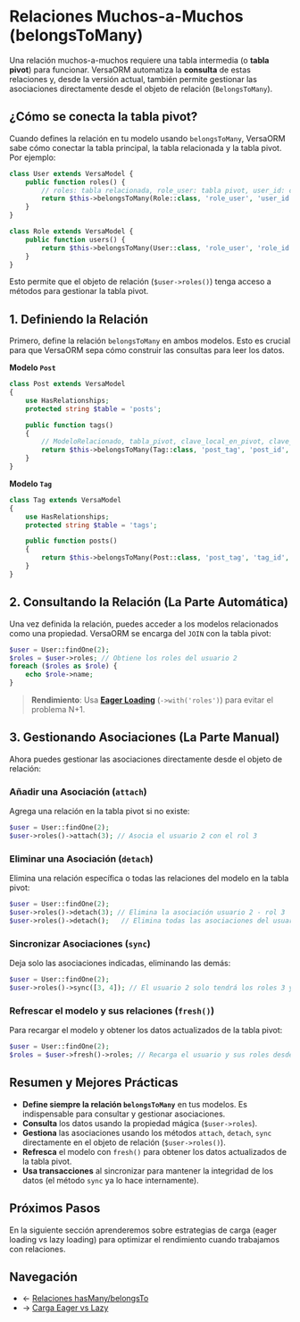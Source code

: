 # Relaciones Muchos-a-Muchos (belongsToMany)


Una relación muchos-a-muchos requiere una tabla intermedia (o **tabla pivot**) para funcionar. VersaORM automatiza la **consulta** de estas relaciones y, desde la versión actual, también permite gestionar las asociaciones directamente desde el objeto de relación (`BelongsToMany`).

## ¿Cómo se conecta la tabla pivot?

Cuando defines la relación en tu modelo usando `belongsToMany`, VersaORM sabe cómo conectar la tabla principal, la tabla relacionada y la tabla pivot. Por ejemplo:

```php
class User extends VersaModel {
    public function roles() {
        // roles: tabla relacionada, role_user: tabla pivot, user_id: clave local, role_id: clave relacionada
        return $this->belongsToMany(Role::class, 'role_user', 'user_id', 'role_id');
    }
}

class Role extends VersaModel {
    public function users() {
        return $this->belongsToMany(User::class, 'role_user', 'role_id', 'user_id');
    }
}
```

Esto permite que el objeto de relación (`$user->roles()`) tenga acceso a métodos para gestionar la tabla pivot.

## 1. Definiendo la Relación

Primero, define la relación `belongsToMany` en ambos modelos. Esto es crucial para que VersaORM sepa cómo construir las consultas para leer los datos.

**Modelo `Post`**
```php
class Post extends VersaModel
{
    use HasRelationships;
    protected string $table = 'posts';

    public function tags()
    {
        // ModeloRelacionado, tabla_pivot, clave_local_en_pivot, clave_relacionada_en_pivot
        return $this->belongsToMany(Tag::class, 'post_tag', 'post_id', 'tag_id');
    }
}
```

**Modelo `Tag`**
```php
class Tag extends VersaModel
{
    use HasRelationships;
    protected string $table = 'tags';

    public function posts()
    {
        return $this->belongsToMany(Post::class, 'post_tag', 'tag_id', 'post_id');
    }
}
```

## 2. Consultando la Relación (La Parte Automática)


Una vez definida la relación, puedes acceder a los modelos relacionados como una propiedad. VersaORM se encarga del `JOIN` con la tabla pivot:

```php
$user = User::findOne(2);
$roles = $user->roles; // Obtiene los roles del usuario 2
foreach ($roles as $role) {
    echo $role->name;
}
```

> **Rendimiento**: Usa **[Eager Loading](eager-loading.md)** (`->with('roles')`) para evitar el problema N+1.

## 3. Gestionando Asociaciones (La Parte Manual)


Ahora puedes gestionar las asociaciones directamente desde el objeto de relación:

### Añadir una Asociación (`attach`)

Agrega una relación en la tabla pivot si no existe:

```php
$user = User::findOne(2);
$user->roles()->attach(3); // Asocia el usuario 2 con el rol 3
```

### Eliminar una Asociación (`detach`)

Elimina una relación específica o todas las relaciones del modelo en la tabla pivot:

```php
$user = User::findOne(2);
$user->roles()->detach(3); // Elimina la asociación usuario 2 - rol 3
$user->roles()->detach();   // Elimina todas las asociaciones del usuario 2
```

### Sincronizar Asociaciones (`sync`)

Deja solo las asociaciones indicadas, eliminando las demás:

```php
$user = User::findOne(2);
$user->roles()->sync([3, 4]); // El usuario 2 solo tendrá los roles 3 y 4
```

### Refrescar el modelo y sus relaciones (`fresh()`)

Para recargar el modelo y obtener los datos actualizados de la tabla pivot:

```php
$user = User::findOne(2);
$roles = $user->fresh()->roles; // Recarga el usuario y sus roles desde la base de datos
```

## Resumen y Mejores Prácticas


- **Define siempre la relación `belongsToMany`** en tus modelos. Es indispensable para consultar y gestionar asociaciones.
- **Consulta** los datos usando la propiedad mágica (`$user->roles`).
- **Gestiona** las asociaciones usando los métodos `attach`, `detach`, `sync` directamente en el objeto de relación (`$user->roles()`).
- **Refresca** el modelo con `fresh()` para obtener los datos actualizados de la tabla pivot.
- **Usa transacciones** al sincronizar para mantener la integridad de los datos (el método `sync` ya lo hace internamente).

## Próximos Pasos

En la siguiente sección aprenderemos sobre estrategias de carga (eager loading vs lazy loading) para optimizar el rendimiento cuando trabajamos con relaciones.

## Navegación

- ← [Relaciones hasMany/belongsTo](hasMany-belongsTo.md)
- → [Carga Eager vs Lazy](eager-loading.md)
